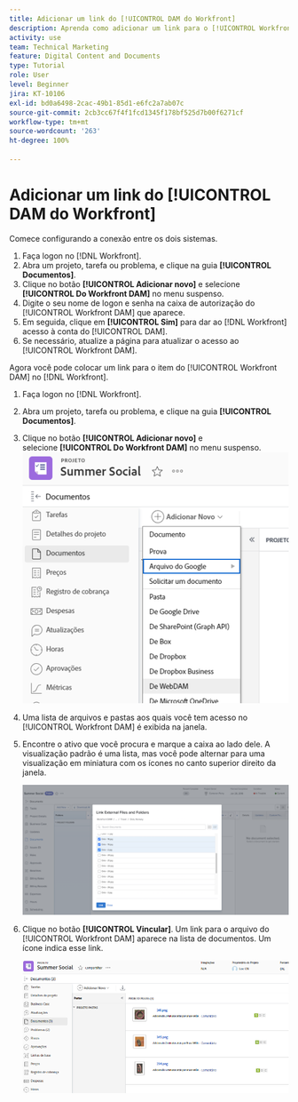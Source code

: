 ```yaml
---
title: Adicionar um link do [!UICONTROL DAM do Workfront]
description: Aprenda como adicionar um link para o [!UICONTROL Workfront DAM] no Workfront para que você possa vincular o [!UICONTROL DAM] ao seu projeto, tarefa ou problema no Workfront.
activity: use
team: Technical Marketing
feature: Digital Content and Documents
type: Tutorial
role: User
level: Beginner
jira: KT-10106
exl-id: bd0a6498-2cac-49b1-85d1-e6fc2a7ab07c
source-git-commit: 2cb3cc67f4f1fcd1345f178bf525d7b00f6271cf
workflow-type: tm+mt
source-wordcount: '263'
ht-degree: 100%

---
```


# Adicionar um link do [!UICONTROL DAM do Workfront]

Comece configurando a conexão entre os dois sistemas.

1. Faça logon no [!DNL Workfront].
1. Abra um projeto, tarefa ou problema, e clique na guia **[!UICONTROL Documentos]**.
1. Clique no botão **[!UICONTROL Adicionar novo]** e selecione **[!UICONTROL Do Workfront DAM]** no menu suspenso.
1. Digite o seu nome de logon e senha na caixa de autorização do [!UICONTROL Workfront DAM] que aparece.
1. Em seguida, clique em **[!UICONTROL Sim]** para dar ao [!DNL Workfront] acesso à conta do [!UICONTROL DAM].
1. Se necessário, atualize a página para atualizar o acesso ao [!UICONTROL Workfront DAM].

Agora você pode colocar um link para o item do [!UICONTROL Workfront DAM] no [!DNL Workfront].

1. Faça logon no [!DNL Workfront].
1. Abra um projeto, tarefa ou problema, e clique na guia **[!UICONTROL Documentos]**.
1. Clique no botão **[!UICONTROL Adicionar novo]** e selecione **[!UICONTROL Do Workfront DAM]** no menu suspenso.
   ![Uma imagem da opção [!UICONTROL Do Workfront DAM] no menu suspenso [!UICONTROL Adicionar novo] ](assets/01-contributor-from-workfront-dam.png)
1. Uma lista de arquivos e pastas aos quais você tem acesso no [!UICONTROL Workfront DAM] é exibida na janela.

1. Encontre o ativo que você procura e marque a caixa ao lado dele. A visualização padrão é uma lista, mas você pode alternar para uma visualização em miniatura com os ícones no canto superior direito da janela.

   ![Uma imagem dos recursos selecionados em uma janela pop-up](assets/02-contributor-select-files-in-dam.png)

1. Clique no botão **[!UICONTROL Vincular]**. Um link para o arquivo do [!UICONTROL Workfront DAM] aparece na lista de documentos. Um ícone indica esse link.

   ![Uma imagem dos links para os arquivos do [!UICONTROL Workfront DAM] exibidos na lista de documentos do [!DNL Workfront].](assets/03-contributor-linked-in-wf.png)
